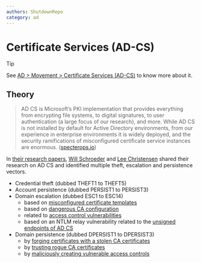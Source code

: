 ```yaml
---
authors: ShutdownRepo
category: ad
---
```


# Certificate Services (AD-CS)

> [!TIP]
> See [AD > Movement > Certificate Services (AD-CS)](../../movement/adcs/index) to know more about it.

## Theory

> AD CS is Microsoft’s PKI implementation that provides everything from encrypting file systems, to digital signatures, to user authentication (a large focus of our research), and more. While AD CS is not installed by default for Active Directory environments, from our experience in enterprise environments it is widely deployed, and the security ramifications of misconfigured certificate service instances are enormous. ([specterops.io](https://posts.specterops.io/certified-pre-owned-d95910965cd2))

In [their research papers](https://posts.specterops.io/certified-pre-owned-d95910965cd2), [Will Schroeder](https://twitter.com/harmj0y) and [Lee Christensen](https://twitter.com/tifkin_) shared their research on AD CS and identified multiple theft, escalation and persistence vectors.

* Credential theft (dubbed THEFT1 to THEFT5)
* Account persistence (dubbed PERSIST1 to PERSIST3)
* Domain escalation (dubbed ESC1 to ESC14)
    * based on [misconfigured certificate templates](../../movement/adcs/certificate-templates.md)
    * based on [dangerous CA configuration](../../movement/adcs/certificate-authority.md)
    * related to [access control vulnerabilities](../../movement/adcs/access-controls.md)
    * based on an NTLM relay vulnerability related to the [unsigned endpoints of AD CS](../../movement/adcs/unsigned-endpoints.md)
* Domain persistence (dubbed DPERSIST1 to DPERSIST3)
    * by [forging certificates with a stolen CA certificates](certificate-authority.md#stolen-ca)
    * by [trusting rogue CA certificates](certificate-authority.md#rogue-ca)
    * by [maliciously creating vulnerable access controls](access-controls.md)
